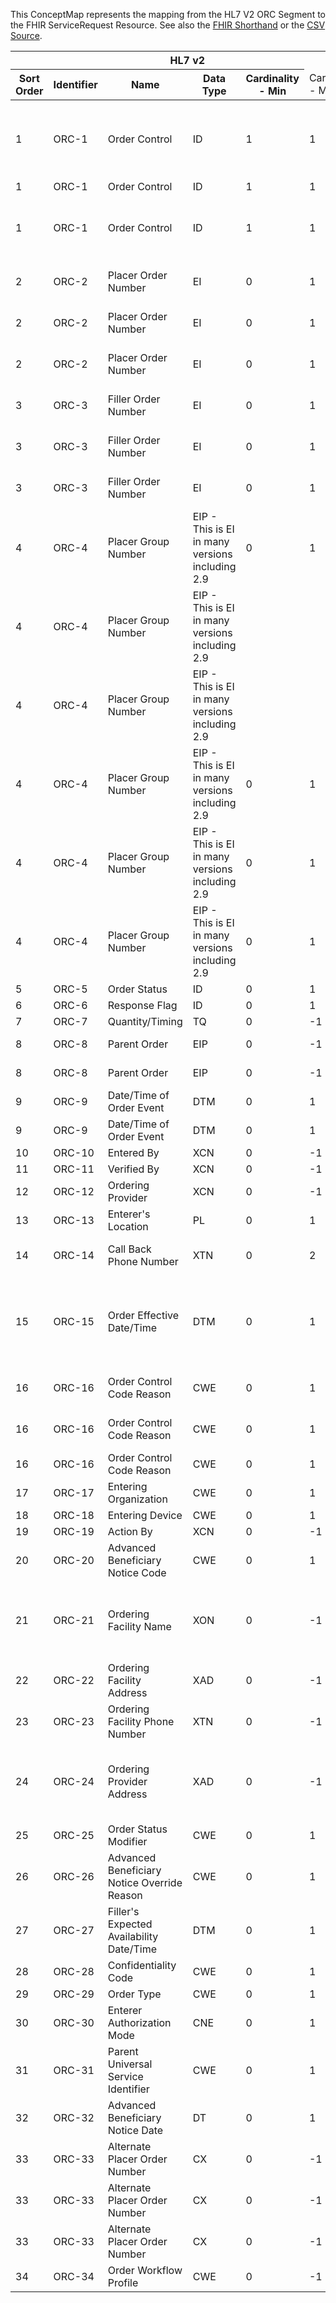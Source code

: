 
This ConceptMap represents the mapping from the HL7 V2 ORC Segment to the FHIR ServiceRequest Resource. See also the <a href='https://github.com/HL7/v2-to-fhir/blob/master/tank/Segment ORC to ServiceRequest.fsh'>FHIR Shorthand</a> or the <a href='https://github.com/HL7/v2-to-fhir/blob/master/mappings/segments/HL7 Segment - FHIR R4_ ORC[ServiceRequest] - ORC.csv'>CSV Source</a>.
<table class='grid'><thead>
<tr><th colspan='6'>HL7 v2</th><th colspan='3'>Condition (IF True, args)</th><th colspan='8'>HL7 FHIR</th><th rowspan='2'>Comments</th></tr>
<tr><th title='Rows are listed in sequence of how they appear in the v2 standard. The first column, Sort Order, provides a sort order that can re-create the original v2 standard sequence in case one opts to re-sort/filter the rows.'>Sort Order</th><th title='Contains the formal Segment Name and Field Sequence according to the base standard using &quot;-&quot; as the delimiter.'>Identifier</th><th title='The formal name of the field in the most current published version.'>Name</th><th title='The data type of the field in the most current published version if not deprecated, otherwise the data type at the time it was deprecated and removed.'>Data Type</th><th title='The V2 min cardinality expressed numerically.'>Cardinality - Min</th><td style='border-right: 2px' title='The V2 max cardinality expressed numerically.'>Cardinality - Max</td><th title='Condition in an easy to read syntax (Computable ANTLR)'>Computable ANTLR</th><th title='Condition in FHIRPath Notation'>Computable FHIRPath</th><td style='border-right: 2px' title='Condition expressed in narrative form'>Narrative</td><th title='An existing FHIR attribute in the target FHIR version.'>FHIR Attribute</th><th title='A proposed extension. It will be expressed with #ext-...# around the proposed name. '>Extension</th><th title='The FHIR attribute&apos;s data type in the target FHIR version.'>Data Type</th><th title='The FHIR min cardinality expressed numerically.'>Cardinality - Min</th><td style='border-right: 2px' title='The FHIR max cardinality expressed numerically.'>Cardinality - Max</td><th title='The URL to the Data Type Map that is to be used for the attribute in this segment.'>Data Type Mapping</th><th title='The fixed or computed value to assign'>Vocabulary Mapping<br/>(IS, ID, CE, CEN, CWE)</th><th title='The URL to the Vocabulary Map that is to be used for the coded element for this attribute.'>Assignment</th></tr></thead>
<tbody>
<tr><td>1</td><td>ORC-1</td><td>Order Control</td><td>ID</td><td>1</td><td style='border-right: 2px'>1</td><td>IF ORC-5 NOT VALUED</td><td>ORC.element("5").empty()</td><td style='border-right: 2px'></td><td><a href='https://hl7.org/fhir/R4/ServiceRequest.ServiceRequest-definitions.html#ServiceRequest.status'>ServiceRequest.status</a></td><td></td><td><a href='https://hl7.org/fhir/R4/ServiceRequest.ServiceRequest-definitions.html#ServiceRequest.code'>ServiceRequest.code</a></td><td>1</td><td>1</td><td></td><td>OrderControlCode[ServiceRequest.status]</td><td></td><td>This is a complicated mapping where .status, .intent, and Task get involved that may have various localized interpretation.</td></tr>
<tr><td>1</td><td>ORC-1</td><td>Order Control</td><td>ID</td><td>1</td><td style='border-right: 2px'>1</td><td></td><td></td><td style='border-right: 2px'></td><td><a href='https://hl7.org/fhir/R4/ServiceRequest.ServiceRequest-definitions.html#ServiceRequest.intent'>ServiceRequest.intent</a></td><td></td><td><a href='https://hl7.org/fhir/R4/ServiceRequest.ServiceRequest-definitions.html#ServiceRequest.code'>ServiceRequest.code</a></td><td>1</td><td>1</td><td></td><td></td><td>"order"</td><td></td></tr>
<tr><td>1</td><td>ORC-1</td><td>Order Control</td><td>ID</td><td>1</td><td style='border-right: 2px'>1</td><td></td><td></td><td style='border-right: 2px'></td><td></td><td>#extension??-businessEvent (includes value 1..1 for ORC-1, etc. plus date 0..1 for ORC-9)</td><td><a href='https://hl7.org/fhir/R4/ServiceRequest.ServiceRequest-definitions.html#ServiceRequest.code'>ServiceRequest.code</a></td><td>1</td><td>1</td><td></td><td></td><td></td><td></td></tr>
<tr><td>2</td><td>ORC-2</td><td>Placer Order Number</td><td>EI</td><td>0</td><td style='border-right: 2px'>1</td><td>IF OBR-2 NOT VALUED</td><td>OBR.element("2").empty()</td><td style='border-right: 2px'></td><td><a href='https://hl7.org/fhir/R4/ServiceRequest.ServiceRequest-definitions.html#ServiceRequest.identifier'>ServiceRequest.identifier</a></td><td></td><td><a href='https://hl7.org/fhir/R4/ServiceRequest.ServiceRequest-definitions.html#ServiceRequest.Identifier'>ServiceRequest.Identifier</a></td><td>0</td><td>-1</td><td><a href='ConceptMap-datatype-ei-extension-to-identifier.html'>EI[Identifier-Extension]</a></td><td></td><td></td><td></td></tr>
<tr><td>2</td><td>ORC-2</td><td>Placer Order Number</td><td>EI</td><td>0</td><td style='border-right: 2px'>1</td><td>IF OBR-2 NOT VALUED</td><td>OBR.element("2").empty()</td><td style='border-right: 2px'></td><td><a href='https://hl7.org/fhir/R4/ServiceRequest.ServiceRequest-definitions.html#ServiceRequest.identifier.type.coding.code'>ServiceRequest.identifier.type.coding.code</a></td><td></td><td><a href='https://hl7.org/fhir/R4/ServiceRequest.ServiceRequest-definitions.html#ServiceRequest.code'>ServiceRequest.code</a></td><td>0</td><td>1</td><td></td><td></td><td>"PLAC"</td><td></td></tr>
<tr><td>2</td><td>ORC-2</td><td>Placer Order Number</td><td>EI</td><td>0</td><td style='border-right: 2px'>1</td><td>IF OBR-2 NOT VALUED</td><td>OBR.element("2").empty()</td><td style='border-right: 2px'></td><td><a href='https://hl7.org/fhir/R4/ServiceRequest.ServiceRequest-definitions.html#ServiceRequest.identifier.type.coding.system'>ServiceRequest.identifier.type.coding.system</a></td><td></td><td><a href='https://hl7.org/fhir/R4/ServiceRequest.ServiceRequest-definitions.html#ServiceRequest.uri'>ServiceRequest.uri</a></td><td>0</td><td>1</td><td></td><td></td><td>"<a href='http://terminology.hl7.org/CodeSystem/v2-0203'>http://terminology.hl7.org/CodeSystem/v2-0203</a>"</td><td></td></tr>
<tr><td>3</td><td>ORC-3</td><td>Filler Order Number</td><td>EI</td><td>0</td><td style='border-right: 2px'>1</td><td>IF OBR-3 NOT VALUED</td><td>OBR.element("3").empty()</td><td style='border-right: 2px'></td><td><a href='https://hl7.org/fhir/R4/ServiceRequest.ServiceRequest-definitions.html#ServiceRequest.identifier'>ServiceRequest.identifier</a></td><td></td><td><a href='https://hl7.org/fhir/R4/ServiceRequest.ServiceRequest-definitions.html#ServiceRequest.Identifier'>ServiceRequest.Identifier</a></td><td>0</td><td>-1</td><td><a href='ConceptMap-datatype-ei-extension-to-identifier.html'>EI[Identifier-Extension]</a></td><td></td><td></td><td></td></tr>
<tr><td>3</td><td>ORC-3</td><td>Filler Order Number</td><td>EI</td><td>0</td><td style='border-right: 2px'>1</td><td>IF OBR-3 NOT VALUED</td><td>OBR.element("3").empty()</td><td style='border-right: 2px'></td><td><a href='https://hl7.org/fhir/R4/ServiceRequest.ServiceRequest-definitions.html#ServiceRequest.identifier.type.coding.code'>ServiceRequest.identifier.type.coding.code</a></td><td></td><td><a href='https://hl7.org/fhir/R4/ServiceRequest.ServiceRequest-definitions.html#ServiceRequest.code'>ServiceRequest.code</a></td><td>0</td><td>1</td><td></td><td></td><td>"FILL"</td><td></td></tr>
<tr><td>3</td><td>ORC-3</td><td>Filler Order Number</td><td>EI</td><td>0</td><td style='border-right: 2px'>1</td><td>IF OBR-3 NOT VALUED</td><td>OBR.element("3").empty()</td><td style='border-right: 2px'></td><td><a href='https://hl7.org/fhir/R4/ServiceRequest.ServiceRequest-definitions.html#ServiceRequest.identifier.type.coding.system'>ServiceRequest.identifier.type.coding.system</a></td><td></td><td><a href='https://hl7.org/fhir/R4/ServiceRequest.ServiceRequest-definitions.html#ServiceRequest.uri'>ServiceRequest.uri</a></td><td>0</td><td>1</td><td></td><td></td><td>"<a href='http://terminology.hl7.org/CodeSystem/v2-0203'>http://terminology.hl7.org/CodeSystem/v2-0203</a>"</td><td></td></tr>
<tr><td>4</td><td>ORC-4</td><td>Placer Group Number</td><td>EIP - This is EI in many versions including 2.9</td><td>0</td><td style='border-right: 2px'>1</td><td></td><td></td><td style='border-right: 2px'></td><td><a href='https://hl7.org/fhir/R4/ServiceRequest.ServiceRequest-definitions.html#ServiceRequest.identifier'>ServiceRequest.identifier</a></td><td></td><td><a href='https://hl7.org/fhir/R4/ServiceRequest.ServiceRequest-definitions.html#ServiceRequest.Identifier'>ServiceRequest.Identifier</a></td><td>0</td><td>-1</td><td><a href='ConceptMap-datatype-eip-placerassignedidentifier-to-identifier.html'>EIP[Identifier-PlacerAssignedIdentifier]</a></td><td></td><td></td><td></td></tr>
<tr><td>4</td><td>ORC-4</td><td>Placer Group Number</td><td>EIP - This is EI in many versions including 2.9</td><td></td><td style='border-right: 2px'></td><td></td><td></td><td style='border-right: 2px'></td><td><a href='https://hl7.org/fhir/R4/ServiceRequest.ServiceRequest-definitions.html#ServiceRequest.identifier.type.coding.code'>ServiceRequest.identifier.type.coding.code</a></td><td></td><td><a href='https://hl7.org/fhir/R4/ServiceRequest.ServiceRequest-definitions.html#ServiceRequest.code'>ServiceRequest.code</a></td><td>0</td><td>1</td><td></td><td></td><td>"PGN"</td><td></td></tr>
<tr><td>4</td><td>ORC-4</td><td>Placer Group Number</td><td>EIP - This is EI in many versions including 2.9</td><td></td><td style='border-right: 2px'></td><td></td><td></td><td style='border-right: 2px'></td><td><a href='https://hl7.org/fhir/R4/ServiceRequest.ServiceRequest-definitions.html#ServiceRequest.identifier.type.coding.system'>ServiceRequest.identifier.type.coding.system</a></td><td></td><td><a href='https://hl7.org/fhir/R4/ServiceRequest.ServiceRequest-definitions.html#ServiceRequest.uri'>ServiceRequest.uri</a></td><td>0</td><td>1</td><td></td><td></td><td>"<a href='http://terminology.hl7.org/CodeSystem/v2-0203'>http://terminology.hl7.org/CodeSystem/v2-0203</a>"</td><td></td></tr>
<tr><td>4</td><td>ORC-4</td><td>Placer Group Number</td><td>EIP - This is EI in many versions including 2.9</td><td>0</td><td style='border-right: 2px'>1</td><td></td><td></td><td style='border-right: 2px'></td><td><a href='https://hl7.org/fhir/R4/ServiceRequest.ServiceRequest-definitions.html#ServiceRequest.identifier'>ServiceRequest.identifier</a></td><td></td><td><a href='https://hl7.org/fhir/R4/ServiceRequest.ServiceRequest-definitions.html#ServiceRequest.Identifier'>ServiceRequest.Identifier</a></td><td></td><td></td><td><a href='ConceptMap-datatype-eip-fillerassignedidentifier-to-identifier.html'>EIP[Identifier-FillerAssignedIdentifier]</a></td><td></td><td></td><td></td></tr>
<tr><td>4</td><td>ORC-4</td><td>Placer Group Number</td><td>EIP - This is EI in many versions including 2.9</td><td>0</td><td style='border-right: 2px'>1</td><td></td><td></td><td style='border-right: 2px'></td><td><a href='https://hl7.org/fhir/R4/ServiceRequest.ServiceRequest-definitions.html#ServiceRequest.identifier.type.coding.code'>ServiceRequest.identifier.type.coding.code</a></td><td></td><td><a href='https://hl7.org/fhir/R4/ServiceRequest.ServiceRequest-definitions.html#ServiceRequest.code'>ServiceRequest.code</a></td><td>0</td><td>1</td><td></td><td></td><td>"FGN"</td><td></td></tr>
<tr><td>4</td><td>ORC-4</td><td>Placer Group Number</td><td>EIP - This is EI in many versions including 2.9</td><td>0</td><td style='border-right: 2px'>1</td><td></td><td></td><td style='border-right: 2px'></td><td><a href='https://hl7.org/fhir/R4/ServiceRequest.ServiceRequest-definitions.html#ServiceRequest.identifier.type.coding.system'>ServiceRequest.identifier.type.coding.system</a></td><td></td><td><a href='https://hl7.org/fhir/R4/ServiceRequest.ServiceRequest-definitions.html#ServiceRequest.uri'>ServiceRequest.uri</a></td><td>0</td><td>1</td><td></td><td></td><td>"<a href='http://terminology.hl7.org/CodeSystem/v2-0203'>http://terminology.hl7.org/CodeSystem/v2-0203</a>"</td><td></td></tr>
<tr><td>5</td><td>ORC-5</td><td>Order Status</td><td>ID</td><td>0</td><td style='border-right: 2px'>1</td><td></td><td></td><td style='border-right: 2px'></td><td><a href='https://hl7.org/fhir/R4/ServiceRequest.ServiceRequest-definitions.html#ServiceRequest.status'>ServiceRequest.status</a></td><td></td><td><a href='https://hl7.org/fhir/R4/ServiceRequest.ServiceRequest-definitions.html#ServiceRequest.code'>ServiceRequest.code</a></td><td>1</td><td>1</td><td></td><td>OrderStatus</td><td></td><td></td></tr>
<tr><td>6</td><td>ORC-6</td><td>Response Flag</td><td>ID</td><td>0</td><td style='border-right: 2px'>1</td><td></td><td></td><td style='border-right: 2px'></td><td></td><td></td><td></td><td></td><td></td><td></td><td></td><td></td><td></td></tr>
<tr><td>7</td><td>ORC-7</td><td>Quantity/Timing</td><td>TQ</td><td>0</td><td style='border-right: 2px'>-1</td><td></td><td></td><td style='border-right: 2px'></td><td><a href='https://hl7.org/fhir/R4/ServiceRequest.ServiceRequest-definitions.html#ServiceRequest.$this'>ServiceRequest.$this</a></td><td></td><td></td><td></td><td></td><td><a href='ConceptMap-datatype-tq-to-servicerequest.html'>TQ[ServiceRequest]</a></td><td></td><td></td><td></td></tr>
<tr><td>8</td><td>ORC-8</td><td>Parent Order</td><td>EIP</td><td>0</td><td style='border-right: 2px'>-1</td><td></td><td></td><td style='border-right: 2px'></td><td></td><td>basedOn[1].extension??-parent.placer</td><td></td><td></td><td></td><td><a href='ConceptMap-datatype-eip-placerassignedidentifier-to-identifier.html'>EIP[Identifier-PlacerAssignedIdentifier]</a></td><td></td><td>ORC-8.1</td><td></td></tr>
<tr><td>8</td><td>ORC-8</td><td>Parent Order</td><td>EIP</td><td>0</td><td style='border-right: 2px'>-1</td><td></td><td></td><td style='border-right: 2px'></td><td></td><td>basedOn[1].extension??-parent.filler</td><td></td><td></td><td></td><td><a href='ConceptMap-datatype-eip-fillerassignedidentifier-to-identifier.html'>EIP[Identifier-FillerAssignedIdentifier]</a></td><td></td><td>ORC-8.2</td><td></td></tr>
<tr><td>9</td><td>ORC-9</td><td>Date/Time of Order Event</td><td>DTM</td><td>0</td><td style='border-right: 2px'>1</td><td>IF ORC.1 IS "NW"</td><td>ORC.element("1")="NW"</td><td style='border-right: 2px'></td><td><a href='https://hl7.org/fhir/R4/ServiceRequest.ServiceRequest-definitions.html#ServiceRequest.authoredOn'>ServiceRequest.authoredOn</a></td><td></td><td><a href='https://hl7.org/fhir/R4/ServiceRequest.ServiceRequest-definitions.html#ServiceRequest.dateTime'>ServiceRequest.dateTime</a></td><td>0</td><td>1</td><td></td><td></td><td></td><td></td></tr>
<tr><td>9</td><td>ORC-9</td><td>Date/Time of Order Event</td><td>DTM</td><td>0</td><td style='border-right: 2px'>1</td><td></td><td></td><td style='border-right: 2px'></td><td></td><td>extension??-businessEvent</td><td></td><td></td><td></td><td></td><td></td><td></td><td></td></tr>
<tr><td>10</td><td>ORC-10</td><td>Entered By</td><td>XCN</td><td>0</td><td style='border-right: 2px'>-1</td><td></td><td></td><td style='border-right: 2px'></td><td></td><td></td><td></td><td></td><td></td><td></td><td></td><td></td><td></td></tr>
<tr><td>11</td><td>ORC-11</td><td>Verified By</td><td>XCN</td><td>0</td><td style='border-right: 2px'>-1</td><td></td><td></td><td style='border-right: 2px'></td><td></td><td></td><td></td><td></td><td></td><td></td><td></td><td></td><td></td></tr>
<tr><td>12</td><td>ORC-12</td><td>Ordering Provider</td><td>XCN</td><td>0</td><td style='border-right: 2px'>-1</td><td></td><td></td><td style='border-right: 2px'></td><td><a href='https://hl7.org/fhir/R4/ServiceRequest.ServiceRequest-definitions.html#ServiceRequest.requester'>ServiceRequest.requester</a>(<a href='https://hl7.org/fhir/R4/ServiceRequest.ServiceRequest-definitions.html#ServiceRequest.PractitionerRole.practitioner'>ServiceRequest.PractitionerRole.practitioner</a>)</td><td></td><td><a href='https://hl7.org/fhir/R4/references.html'>Reference</a>(<a href='https://hl7.org/fhir/R4/ServiceRequest.ServiceRequest-definitions.html#ServiceRequest.Practitioner'>ServiceRequest.Practitioner</a>)</td><td>0</td><td>1</td><td><a href='ConceptMap-datatype-xcn-to-practitioner.html'>XCN[Practitioner]</a></td><td></td><td></td><td></td></tr>
<tr><td>13</td><td>ORC-13</td><td>Enterer's Location</td><td>PL</td><td>0</td><td style='border-right: 2px'>1</td><td></td><td></td><td style='border-right: 2px'></td><td></td><td></td><td></td><td></td><td></td><td></td><td></td><td></td><td></td></tr>
<tr><td>14</td><td>ORC-14</td><td>Call Back Phone Number</td><td>XTN</td><td>0</td><td style='border-right: 2px'>2</td><td>IF OBR-17 NOT VALUED</td><td>OBR.element("17").empty()</td><td style='border-right: 2px'></td><td><a href='https://hl7.org/fhir/R4/ServiceRequest.ServiceRequest-definitions.html#ServiceRequest.'>ServiceRequest.</a></td><td>extension??-callback-number</td><td></td><td></td><td></td><td></td><td></td><td></td><td></td></tr>
<tr><td>15</td><td>ORC-15</td><td>Order Effective Date/Time</td><td>DTM</td><td>0</td><td style='border-right: 2px'>1</td><td></td><td></td><td style='border-right: 2px'></td><td></td><td></td><td><a href='https://hl7.org/fhir/R4/ServiceRequest.ServiceRequest-definitions.html#ServiceRequest.dateTime'>ServiceRequest.dateTime</a></td><td>0</td><td>1</td><td></td><td></td><td></td><td>We are requesting ballot feedback on how systems are using ORC-15 today so that we can either establish a mapping or define a new extension</td></tr>
<tr><td>16</td><td>ORC-16</td><td>Order Control Code Reason</td><td>CWE</td><td>0</td><td style='border-right: 2px'>1</td><td>IF ORC-5 NOT VALUED</td><td></td><td style='border-right: 2px'></td><td><a href='https://hl7.org/fhir/R4/ServiceRequest.ServiceRequest-definitions.html#ServiceRequest.extension.url'>ServiceRequest.extension.url</a></td><td></td><td><a href='https://hl7.org/fhir/R4/ServiceRequest.ServiceRequest-definitions.html#ServiceRequest.uri'>ServiceRequest.uri</a></td><td>1</td><td>1</td><td></td><td></td><td>"<a href='http://hl7.org/fhir/StructureDefinition/request-statusReason'>http://hl7.org/fhir/StructureDefinition/request-statusReason</a>"</td><td></td></tr>
<tr><td>16</td><td>ORC-16</td><td>Order Control Code Reason</td><td>CWE</td><td>0</td><td style='border-right: 2px'>1</td><td>IF ORC-5 NOT VALUED</td><td></td><td style='border-right: 2px'></td><td><a href='https://hl7.org/fhir/R4/ServiceRequest.ServiceRequest-definitions.html#ServiceRequest.extension.valueCodeableConcept'>ServiceRequest.extension.valueCodeableConcept</a></td><td></td><td><a href='https://hl7.org/fhir/R4/ServiceRequest.ServiceRequest-definitions.html#ServiceRequest.CodeableConcept'>ServiceRequest.CodeableConcept</a></td><td>1</td><td>1</td><td><a href='ConceptMap-datatype-cwe-to-codeableconcept.html'>CWE[CodeableConcept]</a></td><td>g</td><td></td><td></td></tr>
<tr><td>16</td><td>ORC-16</td><td>Order Control Code Reason</td><td>CWE</td><td>0</td><td style='border-right: 2px'>1</td><td></td><td></td><td style='border-right: 2px'></td><td></td><td>extension??-orderControlCodeReason</td><td><a href='https://hl7.org/fhir/R4/ServiceRequest.ServiceRequest-definitions.html#ServiceRequest.CodeableConcept'>ServiceRequest.CodeableConcept</a></td><td>0</td><td>1</td><td><a href='ConceptMap-datatype-cwe-to-codeableconcept.html'>CWE[CodeableConcept]</a></td><td></td><td></td><td></td></tr>
<tr><td>17</td><td>ORC-17</td><td>Entering Organization</td><td>CWE</td><td>0</td><td style='border-right: 2px'>1</td><td></td><td></td><td style='border-right: 2px'></td><td></td><td></td><td></td><td></td><td></td><td></td><td></td><td></td><td></td></tr>
<tr><td>18</td><td>ORC-18</td><td>Entering Device</td><td>CWE</td><td>0</td><td style='border-right: 2px'>1</td><td></td><td></td><td style='border-right: 2px'></td><td></td><td></td><td></td><td></td><td></td><td></td><td></td><td></td><td></td></tr>
<tr><td>19</td><td>ORC-19</td><td>Action By</td><td>XCN</td><td>0</td><td style='border-right: 2px'>-1</td><td></td><td></td><td style='border-right: 2px'></td><td></td><td></td><td></td><td></td><td></td><td></td><td></td><td></td><td></td></tr>
<tr><td>20</td><td>ORC-20</td><td>Advanced Beneficiary Notice Code</td><td>CWE</td><td>0</td><td style='border-right: 2px'>1</td><td></td><td></td><td style='border-right: 2px'></td><td></td><td></td><td></td><td></td><td></td><td></td><td></td><td></td><td></td></tr>
<tr><td>21</td><td>ORC-21</td><td>Ordering Facility Name</td><td>XON</td><td>0</td><td style='border-right: 2px'>-1</td><td></td><td></td><td style='border-right: 2px'></td><td><a href='https://hl7.org/fhir/R4/ServiceRequest.ServiceRequest-definitions.html#ServiceRequest.requester'>ServiceRequest.requester</a>(<a href='https://hl7.org/fhir/R4/ServiceRequest.ServiceRequest-definitions.html#ServiceRequest.PractitionerRole.organization'>ServiceRequest.PractitionerRole.organization</a>(<a href='https://hl7.org/fhir/R4/ServiceRequest.ServiceRequest-definitions.html#ServiceRequest.Organization'>ServiceRequest.Organization</a>)</td><td></td><td><a href='https://hl7.org/fhir/R4/references.html'>Reference</a>(<a href='https://hl7.org/fhir/R4/ServiceRequest.ServiceRequest-definitions.html#ServiceRequest.Organization'>ServiceRequest.Organization</a>)</td><td>0</td><td>1</td><td><a href='ConceptMap-datatype-xon-to-organization.html'>XON[Organization]</a></td><td></td><td></td><td>PractitionerRole.location is an alternative mapping, we invite ballot comments on which element in PractitionerRole is best.</td></tr>
<tr><td>22</td><td>ORC-22</td><td>Ordering Facility Address</td><td>XAD</td><td>0</td><td style='border-right: 2px'>-1</td><td></td><td></td><td style='border-right: 2px'></td><td><a href='https://hl7.org/fhir/R4/ServiceRequest.ServiceRequest-definitions.html#ServiceRequest.requester'>ServiceRequest.requester</a>(<a href='https://hl7.org/fhir/R4/ServiceRequest.ServiceRequest-definitions.html#ServiceRequest.PractitionerRole.organization'>ServiceRequest.PractitionerRole.organization</a>(<a href='https://hl7.org/fhir/R4/ServiceRequest.ServiceRequest-definitions.html#ServiceRequest.Organization.address'>ServiceRequest.Organization.address</a>)</td><td></td><td><a href='https://hl7.org/fhir/R4/ServiceRequest.ServiceRequest-definitions.html#ServiceRequest.Address'>ServiceRequest.Address</a></td><td>0</td><td>-1</td><td><a href='ConceptMap-datatype-xad-to-address.html'>XAD[Address]</a></td><td></td><td></td><td></td></tr>
<tr><td>23</td><td>ORC-23</td><td>Ordering Facility Phone Number</td><td>XTN</td><td>0</td><td style='border-right: 2px'>-1</td><td></td><td></td><td style='border-right: 2px'></td><td><a href='https://hl7.org/fhir/R4/ServiceRequest.ServiceRequest-definitions.html#ServiceRequest.requester'>ServiceRequest.requester</a>(<a href='https://hl7.org/fhir/R4/ServiceRequest.ServiceRequest-definitions.html#ServiceRequest.PractitionerRole.organization'>ServiceRequest.PractitionerRole.organization</a>(<a href='https://hl7.org/fhir/R4/ServiceRequest.ServiceRequest-definitions.html#ServiceRequest.Organization.telecom'>ServiceRequest.Organization.telecom</a>)</td><td></td><td><a href='https://hl7.org/fhir/R4/ServiceRequest.ServiceRequest-definitions.html#ServiceRequest.ContactPoint'>ServiceRequest.ContactPoint</a></td><td>0</td><td>-1</td><td><a href='ConceptMap-datatype-xtn-to-contactpoint.html'>XTN[ContactPoint]</a></td><td></td><td></td><td></td></tr>
<tr><td>24</td><td>ORC-24</td><td>Ordering Provider Address</td><td>XAD</td><td>0</td><td style='border-right: 2px'>-1</td><td></td><td></td><td style='border-right: 2px'></td><td><a href='https://hl7.org/fhir/R4/ServiceRequest.ServiceRequest-definitions.html#ServiceRequest.requester'>ServiceRequest.requester</a>(<a href='https://hl7.org/fhir/R4/ServiceRequest.ServiceRequest-definitions.html#ServiceRequest.PractitionerRole.practitioner'>ServiceRequest.PractitionerRole.practitioner</a>(<a href='https://hl7.org/fhir/R4/ServiceRequest.ServiceRequest-definitions.html#ServiceRequest.Practitioner.address'>ServiceRequest.Practitioner.address</a>)</td><td></td><td></td><td></td><td></td><td><a href='ConceptMap-datatype-xad-to-address.html'>XAD[Address]</a></td><td></td><td></td><td>We request feedback on whether this address is more directly related to the Practitioner rather than the PractitionerRole</td></tr>
<tr><td>25</td><td>ORC-25</td><td>Order Status Modifier</td><td>CWE</td><td>0</td><td style='border-right: 2px'>1</td><td></td><td></td><td style='border-right: 2px'></td><td></td><td>extension??-statusModifier</td><td><a href='https://hl7.org/fhir/R4/ServiceRequest.ServiceRequest-definitions.html#ServiceRequest.CodeableConcept'>ServiceRequest.CodeableConcept</a></td><td>0</td><td>1</td><td><a href='ConceptMap-datatype-cwe-to-codeableconcept.html'>CWE[CodeableConcept]</a></td><td></td><td></td><td></td></tr>
<tr><td>26</td><td>ORC-26</td><td>Advanced Beneficiary Notice Override Reason</td><td>CWE</td><td>0</td><td style='border-right: 2px'>1</td><td></td><td></td><td style='border-right: 2px'></td><td></td><td></td><td></td><td></td><td></td><td></td><td></td><td></td><td></td></tr>
<tr><td>27</td><td>ORC-27</td><td>Filler's Expected Availability Date/Time</td><td>DTM</td><td>0</td><td style='border-right: 2px'>1</td><td></td><td></td><td style='border-right: 2px'></td><td></td><td></td><td></td><td></td><td></td><td></td><td></td><td></td><td></td></tr>
<tr><td>28</td><td>ORC-28</td><td>Confidentiality Code</td><td>CWE</td><td>0</td><td style='border-right: 2px'>1</td><td></td><td></td><td style='border-right: 2px'></td><td></td><td></td><td></td><td></td><td></td><td></td><td></td><td></td><td></td></tr>
<tr><td>29</td><td>ORC-29</td><td>Order Type</td><td>CWE</td><td>0</td><td style='border-right: 2px'>1</td><td></td><td></td><td style='border-right: 2px'></td><td><a href='https://hl7.org/fhir/R4/ServiceRequest.ServiceRequest-definitions.html#ServiceRequest.locationCode'>ServiceRequest.locationCode</a></td><td></td><td><a href='https://hl7.org/fhir/R4/ServiceRequest.ServiceRequest-definitions.html#ServiceRequest.CodeableConcept'>ServiceRequest.CodeableConcept</a></td><td>0</td><td>-1</td><td><a href='ConceptMap-datatype-cwe-to-codeableconcept.html'>CWE[CodeableConcept]</a></td><td>OrderType</td><td></td><td></td></tr>
<tr><td>30</td><td>ORC-30</td><td>Enterer Authorization Mode</td><td>CNE</td><td>0</td><td style='border-right: 2px'>1</td><td></td><td></td><td style='border-right: 2px'></td><td></td><td></td><td></td><td></td><td></td><td></td><td></td><td></td><td></td></tr>
<tr><td>31</td><td>ORC-31</td><td>Parent Universal Service Identifier</td><td>CWE</td><td>0</td><td style='border-right: 2px'>1</td><td></td><td></td><td style='border-right: 2px'></td><td></td><td>basedOn[1].extension??-parent.service</td><td><a href='https://hl7.org/fhir/R4/ServiceRequest.ServiceRequest-definitions.html#ServiceRequest.CodeableConcept'>ServiceRequest.CodeableConcept</a></td><td></td><td></td><td><a href='ConceptMap-datatype-cwe-to-codeableconcept.html'>CWE[CodeableConcept]</a></td><td></td><td></td><td></td></tr>
<tr><td>32</td><td>ORC-32</td><td>Advanced Beneficiary Notice Date</td><td>DT</td><td>0</td><td style='border-right: 2px'>1</td><td></td><td></td><td style='border-right: 2px'></td><td></td><td></td><td></td><td></td><td></td><td></td><td></td><td></td><td></td></tr>
<tr><td>33</td><td>ORC-33</td><td>Alternate Placer Order Number</td><td>CX</td><td>0</td><td style='border-right: 2px'>-1</td><td>IF OBR-53 NOT VALUED</td><td>OBR.element("2").empty()</td><td style='border-right: 2px'></td><td><a href='https://hl7.org/fhir/R4/ServiceRequest.ServiceRequest-definitions.html#ServiceRequest.identifier'>ServiceRequest.identifier</a></td><td></td><td><a href='https://hl7.org/fhir/R4/ServiceRequest.ServiceRequest-definitions.html#ServiceRequest.Identifier'>ServiceRequest.Identifier</a></td><td>0</td><td>-1</td><td><a href='ConceptMap-datatype-cx-to-identifier.html'>CX[Identifier]</a></td><td></td><td></td><td></td></tr>
<tr><td>33</td><td>ORC-33</td><td>Alternate Placer Order Number</td><td>CX</td><td>0</td><td style='border-right: 2px'>-1</td><td>IF OBR-53 NOT VALUED</td><td>OBR.element("2").empty()</td><td style='border-right: 2px'></td><td><a href='https://hl7.org/fhir/R4/ServiceRequest.ServiceRequest-definitions.html#ServiceRequest.identifier.type.coding.code'>ServiceRequest.identifier.type.coding.code</a></td><td></td><td><a href='https://hl7.org/fhir/R4/ServiceRequest.ServiceRequest-definitions.html#ServiceRequest.code'>ServiceRequest.code</a></td><td>0</td><td>1</td><td></td><td></td><td>"PLAC"</td><td></td></tr>
<tr><td>33</td><td>ORC-33</td><td>Alternate Placer Order Number</td><td>CX</td><td>0</td><td style='border-right: 2px'>-1</td><td>IF OBR-53 NOT VALUED</td><td>OBR.element("2").empty()</td><td style='border-right: 2px'></td><td><a href='https://hl7.org/fhir/R4/ServiceRequest.ServiceRequest-definitions.html#ServiceRequest.identifier.type.coding.system'>ServiceRequest.identifier.type.coding.system</a></td><td></td><td><a href='https://hl7.org/fhir/R4/ServiceRequest.ServiceRequest-definitions.html#ServiceRequest.uri'>ServiceRequest.uri</a></td><td>0</td><td>1</td><td></td><td></td><td>"<a href='http://terminology.hl7.org/CodeSystem/v2-0203'>http://terminology.hl7.org/CodeSystem/v2-0203</a>"</td><td></td></tr>
<tr><td>34</td><td>ORC-34</td><td>Order Workflow Profile</td><td>CWE</td><td>0</td><td style='border-right: 2px'>-1</td><td></td><td></td><td style='border-right: 2px'></td><td></td><td></td><td></td><td></td><td></td><td></td><td></td><td></td><td></td></tr>
</tbody>
</table>
